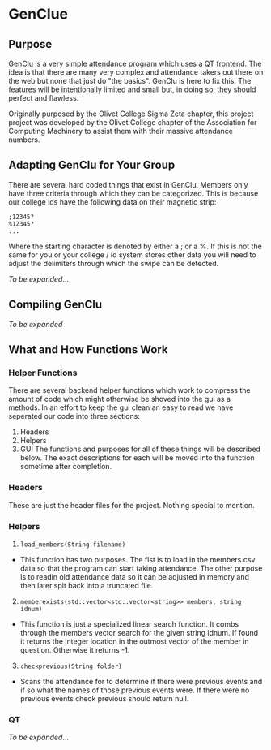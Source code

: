 # GenClue

## Purpose
GenClu is a very simple attendance program which uses a QT frontend. The idea is that there are many very complex and attendance takers out there on the web but none that just do "the basics". GenClu is here to fix this. The features will be intentionally limited and small but, in doing so, they should perfect and flawless. 

Originally purposed by the Olivet College Sigma Zeta chapter, this project project was developed by the Olivet College chapter  of the Association for Computing Machinery to assist them with their massive attendance numbers. 

## Adapting GenClu for Your Group

There are several hard coded things that exist in GenClu. Members only have three criteria through which they can be categorized. This is because our college ids have the following data on their magnetic strip:
```
;12345?
%12345?
...
```
Where the starting character is denoted by either a ; or a %. If this is not the same for you or your college / id system stores other data you will need to adjust the delimiters through which the swipe can be detected. 

_To be expanded_...

## Compiling GenClu

_To be expanded_

## What and How Functions Work

### Helper Functions
There are several backend helper functions which work to compress the amount of code which might otherwise be shoved into the gui as a methods. In an effort to keep the gui clean an easy to read we have seperated our code into three sections:
1. Headers
2. Helpers
3. GUI
The functions and purposes for all of these things will be described below. The exact descriptions for each will be moved into the function sometime after completion. 

### Headers
These are just the header files for the project. Nothing special to mention.

### Helpers

1. ```load_members(String filename)```
 * This function has two purposes. The fist is to load in the members.csv data so that the program can start taking attendance. The other purpose is to readin old attendance data so it can be adjusted in memory and then later spit back into a truncated file.
2. ```memberexists(std::vector<std::vector<string>> members, string idnum)```
 * This function is just a specialized linear search function. It combs through the members vector search for the given string idnum. If found it returns the integer location in the outmost vector of the member in question. Otherwise it returns -1.
3. ```checkprevious(String folder)```
 * Scans the attendance for to determine if there were previous events and if so what the names of those previous events were. If there were no previous events check previous should return null.

### QT

_To be expanded_...

